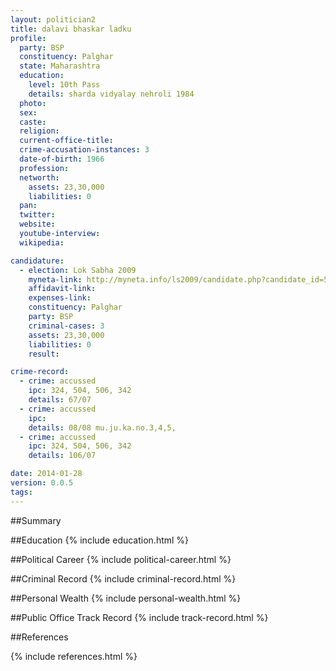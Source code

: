 ```yaml
---
layout: politician2
title: dalavi bhaskar ladku
profile: 
  party: BSP
  constituency: Palghar
  state: Maharashtra
  education: 
    level: 10th Pass
    details: sharda vidyalay nehroli 1984
  photo: 
  sex: 
  caste: 
  religion: 
  current-office-title: 
  crime-accusation-instances: 3
  date-of-birth: 1966
  profession: 
  networth: 
    assets: 23,30,000
    liabilities: 0
  pan: 
  twitter: 
  website: 
  youtube-interview: 
  wikipedia: 

candidature: 
  - election: Lok Sabha 2009
    myneta-link: http://myneta.info/ls2009/candidate.php?candidate_id=5301
    affidavit-link: 
    expenses-link: 
    constituency: Palghar 
    party: BSP
    criminal-cases: 3
    assets: 23,30,000
    liabilities: 0
    result:  

crime-record: 
  - crime: accussed
    ipc: 324, 504, 506, 342
    details: 67/07 
  - crime: accussed
    ipc: 
    details: 08/08 mu.ju.ka.no.3,4,5, 
  - crime: accussed
    ipc: 324, 504, 506, 342
    details: 106/07 

date: 2014-01-28
version: 0.0.5
tags: 
---
```

##Summary


##Education
{% include education.html %}


##Political Career
{% include political-career.html %}


##Criminal Record
{% include criminal-record.html %}


##Personal Wealth
{% include personal-wealth.html %}


##Public Office Track Record
{% include track-record.html %}


##References


{% include references.html %}
